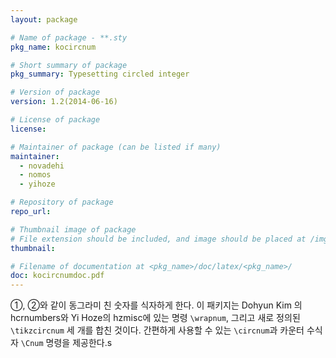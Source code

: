 ```yaml
---
layout: package

# Name of package - **.sty
pkg_name: kocircnum

# Short summary of package
pkg_summary: Typesetting circled integer

# Version of package
version: 1.2(2014-06-16)

# License of package
license: 

# Maintainer of package (can be listed if many)
maintainer: 
  - novadehi
  - nomos
  - yihoze

# Repository of package
repo_url: 

# Thumbnail image of package
# File extension should be included, and image should be placed at /img/pkg.
thumbnail: 

# Filename of documentation at <pkg_name>/doc/latex/<pkg_name>/
doc: kocircnumdoc.pdf
---
```


①, ②와 같이 동그라미 친 숫자를 식자하게 한다. 이 패키지는 Dohyun Kim 의 hcrnumbers와 Yi Hoze의 hzmisc에 있는 명령 `\wrapnum`, 그리고 새로 정의된 `\tikzcircnum` 세 개를 합친 것이다. 간편하게 사용할 수 있는 `\circnum`과 카운터 수식자 `\Cnum` 명령을 제공한다.s
